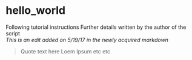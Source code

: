# hello_world
Following tutorial instructions
Further details written by the author of the script  
*This is an edit added on 5/19/17 in the newly acquired markdown*
>Quote text here Loem Ipsum etc etc
